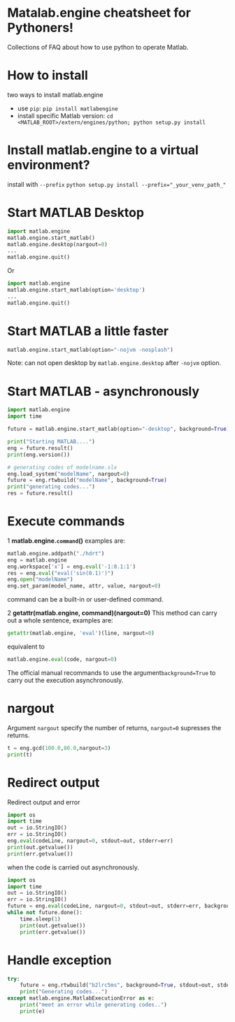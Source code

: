 # Matalab.engine cheatsheet for Pythoners!

Collections of FAQ about how to use python to operate Matlab.


# How to install 
two ways to install matlab.engine
* use `pip`: `pip install matlabengine`
* install specific Matlab version: `cd <MATLAB_ROOT>/extern/engines/python; python setup.py install`


# Install matlab.engine to a virtual environment?

install with `--prefix`
`python setup.py install --prefix="_your_venv_path_"`

# Start MATLAB Desktop
```python
import matlab.engine
matlab.engine.start_matlab()
matlab.engine.desktop(nargout=0)
...
matlab.engine.quit()
```
Or
```python
import matlab.engine
matlab.engine.start_matlab(option='desktop')
...
matlab.engine.quit()
```

# Start MATLAB a little faster

```python
matlab.engine.start_matlab(option="-nojvm -nosplash")
```
Note: can not open desktop by `matlab.engine.desktop` after `-nojvm` option.


# Start MATLAB -   asynchronously

```python
import matlab.engine
import time

future = matlab.engine.start_matlab(option="-desktop", background=True)

print("Starting MATLAB....")
eng = future.result()
print(eng.version())

# generating codes of modelname.slx
eng.load_system("modelName", nargout=0)
future = eng.rtwbuild("modelName", background=True)
print("generating codes...")
res = future.result()
```

# Execute commands
1 **matlab.engine.`command`()**
examples are:
```python
matlab.engine.addpath("./hdrt")
eng = matlab.engine
eng.workspace['x'] = eng.eval('-1:0.1:1')
res = eng.eval("eval('sin(0.1)')")
eng.open("modelName")
eng.set_param(model_name, attr, value, nargout=0)
```
command can be a built-in or user-defined command.

2 **getattr(matlab.engine, command)(nargout=0)**
This method can carry out a whole sentence, examples are:
```python
getattr(matlab.engine, 'eval')(line, nargout=0)
```
equivalent to
```python
matlab.engine.eval(code, nargout=0)
```
The official manual recommands to use the argument`background=True` to carry out the execution asynchronously.

# nargout
Argument `nargout` specify the number of returns, `nargout=0` supresses the returns.
```python
t = eng.gcd(100.0,80.0,nargout=3)
print(t)
```

# Redirect output
Redirect output and error
```python
import os
import time
out = io.StringIO()
err = io.StringIO()
eng.eval(codeLine, nargout=0, stdout=out, stderr=err)
print(out.getvalue())
print(err.getvalue())
```
when the code is carried out asynchronously.
```python
import os
import time
out = io.StringIO()
err = io.StringIO()
future = eng.eval(codeLine, nargout=0, stdout=out, stderr=err, background=True)
while not future.done():
	time.sleep(1)
	print(out.getvalue())
	print(err.getvalue())
```

# Handle exception

```python
try:
    future = eng.rtwbuild("b2lrc5ms", background=True, stdout=out, stderr=err)
    print("Generating codes...")
except matlab.engine.MatlabExecutionError as e:
    print("meet an error while generating codes..")
    print(e)
